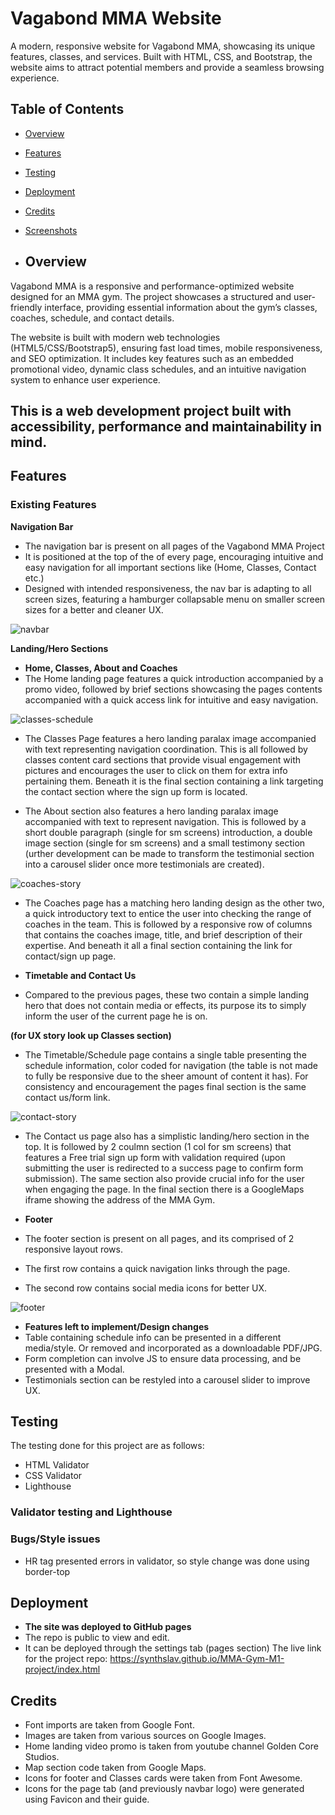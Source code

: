 # Vagabond MMA Website
A modern, responsive website for Vagabond MMA, showcasing its unique features, classes, and services. Built with HTML, CSS, and Bootstrap, the website aims to attract potential members and provide a seamless browsing experience.
## Table of Contents
- [Overview](#overview)
- [Features](#features)
- [Testing](#testing)
- [Deployment](#deployment)
- [Credits](#credits)
- [Screenshots](#screenshots)

- ## Overview
Vagabond MMA is a responsive and performance-optimized website designed for an MMA gym. The project showcases a structured and user-friendly interface, providing essential information about the gym’s classes, coaches, schedule, and contact details.

The website is built with modern web technologies (HTML5/CSS/Bootstrap5), ensuring fast load times, mobile responsiveness, and SEO optimization. It includes key features such as an embedded promotional video, dynamic class schedules, and an intuitive navigation system to enhance user experience.

This is a web development project built with accessibility, performance and maintainability in mind.
--------------
## Features

### Existing Features

__Navigation Bar__
- The navigation bar is present on all pages of the Vagabond MMA Project
- It is positioned at the top of the of every page, encouraging intuitive and easy navigation for all important sections like (Home, Classes, Contact etc.)
- Designed with intended responsiveness, the nav bar is adapting to all screen sizes, featuring a hamburger collapsable menu on smaller screen sizes for a better and cleaner UX.

![navbar](assets/media/navbar-snippet.jpg)

__Landing/Hero Sections__
- __Home, Classes, About and Coaches__
- The Home landing page features a quick introduction accompanied by a promo video, followed by brief sections showcasing the pages contents accompanied with a quick access link for intuitive and easy navigation.

![classes-schedule](assets/media/class&schedule-story.jpg)

- The Classes Page features a hero landing paralax image accompanied with text representing navigation coordination. This is all followed by classes content card sections that provide visual engagement with pictures and encourages the user to click on them for extra info pertaining them. Beneath it is the final section containing a link targeting the contact section where the sign up form is located.

- The About section also features a hero landing paralax image accompanied with text to represent navigation. This is followed by a short double paragraph (single for sm screens) introduction, a double image section (single for sm screens) and a small testimony section (urther development can be made to transform the testimonial section into a carousel slider once more testimonials are created).

![coaches-story](assets/media/coaches-story.jpg)

- The Coaches page has a matching hero landing design as the other two, a quick introductory text to entice the user into checking the range of coaches in the team. This is followed by a responsive row of columns that contains the coaches image, title, and brief description of their expertise. And beneath it all a final section containing the link for contact/sign up page.

- __Timetable and Contact Us__
- Compared to the previous pages, these two contain a simple landing hero that does not contain media or effects, its purpose its to simply inform the user of the current page he is on.

__(for UX story look up Classes section)__

- The Timetable/Schedule page contains a single table presenting the schedule information, color coded for navigation (the table is not made to fully be responsive due to the sheer amount of content it has). For consistency and encouragement the pages final section is the same contact us/form link.

![contact-story](assets/media/contact-story.jpg)

 - The Contact us page also has a simplistic landing/hero section in the top. It is followed by 2 coulmn section (1 col for sm screens) that features a Free trial sign up form with validation required (upon submitting the user is redirected to a success page to confirm form submission). The same section  also provide crucial info for the user when engaging the page. In the final section there is a GoogleMaps iframe showing the address of the MMA Gym.
 
 - __Footer__
 - The footer section is present on all pages, and its comprised of 2 responsive layout rows.
 - The first row contains a quick  navigation links through the page.
 - The second row contains social media icons for better UX.

![footer](assets/media/footer-snippet.jpg)

 - __Features left to implement/Design changes__
 - Table containing schedule info can be presented in a different media/style. Or removed and incorporated as a downloadable PDF/JPG.
 - Form completion can involve JS to ensure data processing, and be presented with a Modal.
 - Testimonials section can be restyled into a carousel slider to improve UX.

## Testing
The testing done for this project are as follows:
- HTML Validator
- CSS Validator
- Lighthouse
<!-- List of info/images to explain validators/lighthouse -->
### Validator testing and Lighthouse

### Bugs/Style issues

- HR tag presented errors in validator, so style change was done using border-top

## Deployment
- __The site was deployed to GitHub pages__
- The repo is public to view and edit.
- It can be deployed through the settings tab (pages section)
The live link for the project repo: https://synthslav.github.io/MMA-Gym-M1-project/index.html

## Credits
- Font imports are taken from Google Font.
- Images are taken from various sources on Google Images.
- Home landing video promo is taken from youtube channel Golden Core Studios.
- Map section code taken from Google Maps.
- Icons for footer and Classes cards were taken from Font Awesome.
- Icons for the page tab (and previously navbar logo) were generated using Favicon and their guide.